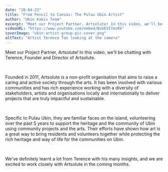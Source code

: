 ```yaml
---
date: "28-04-23"
title: "From Pencil to Canvas: The Pulau Ubin Artist"
author: "Ubin Kakis Team"
excerpt: "Meet our Project Partner, Artsolute! In this video, we'll be chatting with Terence, Founder and Director of Artsolute."
videoURL: "https://www.youtube.com/embed/BvbEVIYmsRk"
coverImage: "ubin-artist-group-pic-cover.png"
altText: "Artist Terence Tan looking at the camera"
---
```

Meet our Project Partner, Artsolute! In this video, we'll be chatting with Terence, Founder and Director of Artsolute.

&nbsp;

Founded in 2011, Artsolute is a non-profit organisation that aims to raise a caring and active society through the arts. It has been involved with various communities and has rich experience working with a diversity of stakeholders, artists and organisations locally and internationally to deliver projects that are truly impactful and sustainable.

&nbsp;

Specific to Pulau Ubin, they are familiar faces on the island, volunteering over the past 5 years to support the heritage and the community of Ubin using community projects and the arts. Their efforts have shown how art is a great way to bring residents and volunteers together while protecting the rich heritage and way of life for the communities on Ubin.

&nbsp;

We’ve definitely learnt a lot from Terence with his many insights, and we are excited to work closely with Artsolute in the coming months.